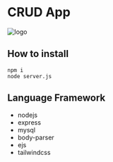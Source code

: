 # CRUD App

![logo](https://camo.githubusercontent.com/f20a331787cf07ebfdc6f7b569e536f7139c3e19dfd569e3e960528e00637e76/68747470733a2f2f63646e2e646973636f72646170702e636f6d2f6174746163686d656e74732f313137363736303834343439353838383338342f313231313339323537323432313936373839322f696d6167652e706e673f65783d36356565303833662669733d363564623933336626686d3d3864643338343736396561663263323561663565306139313035626439363365306364393138393434333737663131633532366537616438396661336332383926)

## How to install
```
npm i
node server.js
```

## Language Framework
* nodejs
* express
* mysql
* body-parser
* ejs
* tailwindcss
